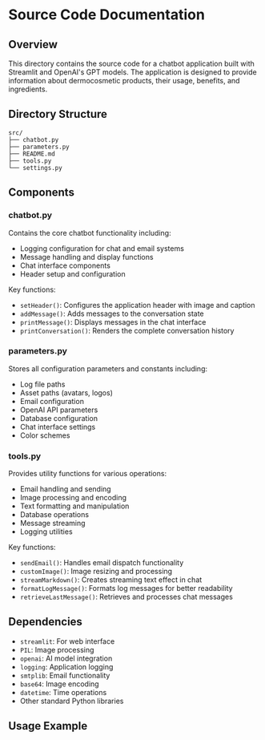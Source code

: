 # Source Code Documentation

## Overview
This directory contains the source code for a chatbot application built with Streamlit and OpenAI's GPT models. The application is designed to provide information about dermocosmetic products, their usage, benefits, and ingredients.

## Directory Structure

```
src/
├── chatbot.py
├── parameters.py
├── README.md
├── tools.py
└── settings.py
```

## Components

### chatbot.py
Contains the core chatbot functionality including:
- Logging configuration for chat and email systems
- Message handling and display functions
- Chat interface components
- Header setup and configuration

Key functions:
- `setHeader()`: Configures the application header with image and caption
- `addMessage()`: Adds messages to the conversation state
- `printMessage()`: Displays messages in the chat interface
- `printConversation()`: Renders the complete conversation history

### parameters.py
Stores all configuration parameters and constants including:
- Log file paths
- Asset paths (avatars, logos)
- Email configuration
- OpenAI API parameters
- Database configuration
- Chat interface settings
- Color schemes

### tools.py
Provides utility functions for various operations:
- Email handling and sending
- Image processing and encoding
- Text formatting and manipulation
- Database operations
- Message streaming
- Logging utilities

Key functions:
- `sendEmail()`: Handles email dispatch functionality
- `customImage()`: Image resizing and processing
- `streamMarkdown()`: Creates streaming text effect in chat
- `formatLogMessage()`: Formats log messages for better readability
- `retrieveLastMessage()`: Retrieves and processes chat messages

## Dependencies
- `streamlit`: For web interface
- `PIL`: Image processing
- `openai`: AI model integration
- `logging`: Application logging
- `smtplib`: Email functionality
- `base64`: Image encoding
- `datetime`: Time operations
- Other standard Python libraries

## Usage Example